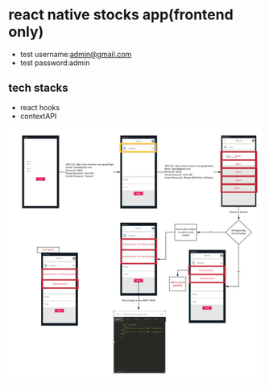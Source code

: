 # react native stocks app(frontend only)
  * test username:admin@gmail.com
  * test password:admin
## tech stacks
  * react hooks
  * contextAPI
  
![Alt text](diagram.png?raw=true "Title")
